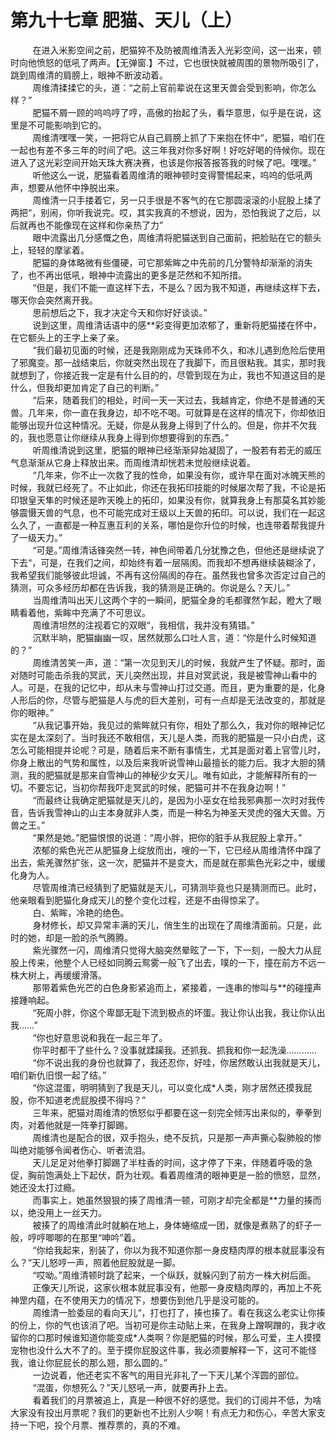 <h1>第九十七章 肥猫、天儿（上）</h1>
<div id="content">&nbsp&nbsp&nbsp&nbsp&nbsp&nbsp&nbsp&nbsp
 在进入米影空间之前，肥猫猝不及防被周维清丢入光彩空间，这一出来，顿时向他愤怒的低吼了两声。【无弹窗.】不过，它也很快就被周围的景物所吸引了，跳到周维清的肩膀上，眼神不断波动着。
 <br/>&nbsp&nbsp&nbsp&nbsp&nbsp&nbsp&nbsp&nbsp
 周维清揉揉它的头，道：“之前上官前辈说在这里天兽会受到影响，你怎么样？”
 <br/>&nbsp&nbsp&nbsp&nbsp&nbsp&nbsp&nbsp&nbsp
 肥猫不屑一顾的呜呜哼了哼，高傲的抬起了头，看华意思，似乎是在说，这里是不可能影响到它的。
 <br/>&nbsp&nbsp&nbsp&nbsp&nbsp&nbsp&nbsp&nbsp
 周维清嘿嘿一笑，一把将它从自己肩膀上抓了下来抱在怀中“，肥猫，咱们在一起也有差不多三年的时间了吧。这三年我对你多好啊！好吃好喝的侍候你。现在进入了这光彩空间开始天珠大赛决赛，也该是你报答报答我的时候了吧。嘿嘿。”
 <br/>&nbsp&nbsp&nbsp&nbsp&nbsp&nbsp&nbsp&nbsp
 听他这么一说，肥猫看着周维清的眼神顿时变得警惕起来，呜呜的低吼两声，想要从他怀中挣脱出来。
 <br/>&nbsp&nbsp&nbsp&nbsp&nbsp&nbsp&nbsp&nbsp
 周维清一只手搂着它，另一只手很是不客气的在它那圆滚滚的小屁股上揉了两把“，别闹，你听我说完。哎，其实我真的不想说，因为，恐怕我说了之后，以后就再也不能像现在这样和你亲热了力”
 <br/>&nbsp&nbsp&nbsp&nbsp&nbsp&nbsp&nbsp&nbsp
 眼中流露出几分感慨之色，周维清将肥猫送到自己面前，把脸贴在它的额头上，轻轻的摩挲着。
 <br/>&nbsp&nbsp&nbsp&nbsp&nbsp&nbsp&nbsp&nbsp
 肥猫的身体略微有些僵硬，可它那紫眸之中先前的几分警特却渐渐的消失了，也不再出低吼，眼神中流露出的更多是茫然和不知所措。
 <br/>&nbsp&nbsp&nbsp&nbsp&nbsp&nbsp&nbsp&nbsp
 “但是，我们不能一直这样下去，不是么？因为我不知道，再继续这样下去，哪天你会突然离开我。
 <br/>&nbsp&nbsp&nbsp&nbsp&nbsp&nbsp&nbsp&nbsp
 思前想后之下，我才决定今天和你好好谈谈。”
 <br/>&nbsp&nbsp&nbsp&nbsp&nbsp&nbsp&nbsp&nbsp
 说到这里，周维清话语中的感**彩变得更加浓郁了，重新将肥猫搂在怀中，在它额头上的王字上亲了亲。
 <br/>&nbsp&nbsp&nbsp&nbsp&nbsp&nbsp&nbsp&nbsp
 “我们最初见面的时候，还是我刚刚成为天珠师不久，和冰儿遇到危险后使用了邪魔变。那一战结束后，你就突然出现在了我脚下，而且很粘我。其实，那时我就想到了，你接近我一定是有什么目的的，尽管到现在为止，我也不知道这目的是什么，但我却更加肯定了自己的判断。”
 <br/>&nbsp&nbsp&nbsp&nbsp&nbsp&nbsp&nbsp&nbsp
 “后来，随着我们的相处，时间一天一天过去，我越肯定，你绝不是普通的天兽。几年来，你一直在我身边，却不吃不喝。可就算是在这样的情况下，你却依旧能够出现升位这种情况。无疑，你是从我身上得到了什么的。但是，你并不欠我的，我也愿意让你继续从我身上得到你想要得到的东西。”
 <br/>&nbsp&nbsp&nbsp&nbsp&nbsp&nbsp&nbsp&nbsp
 听周维清说到这里，肥猫的眼神已经渐渐舁始凝固了，一股若有若无的威压气息渐渐从它身上释放出来。而周维清却恍若未觉般继续说着。
 <br/>&nbsp&nbsp&nbsp&nbsp&nbsp&nbsp&nbsp&nbsp
 “几年来，你不止一次救了我的性命，如果没有你，或许早在面对冰魄天熊的时候，我就已经死了。不止如此，你还在我拓印技能的时候屡次帮了我，不论是拓印银皇天隼的时候还是昨天晚上的拓印，如果没有你，就算我身上有那莫名其妙能够震慑天兽的气息，也不可能完成对王级以上天兽的拓印。可以说，我们在一起这么久了，一直都是一种互惠互利的关系，哪怕是你升位的时候，也连带着帮我提升了一级天力。”
 <br/>&nbsp&nbsp&nbsp&nbsp&nbsp&nbsp&nbsp&nbsp
 “可是。”周维清话锋突然一转，神色间带着几分犹豫之色，但他还是继续说了下去“，可是，在我们之间，却始终有着一层隔阂。而我却不想再继续装糊涂了，我希望我们能够彼此坦诚，不再有这份隔阂的存在。虽然我也曾多次否定过自己的猜测，可众多经历却都在告诉我，我的猜测是正确的。你说是么？天儿。”
 <br/>&nbsp&nbsp&nbsp&nbsp&nbsp&nbsp&nbsp&nbsp
 当周维清叫出天儿这两个字的一瞬间，肥猫全身的毛都骤然乍起，瞪大了眼睛看着他，紫眸中充满了不可思议。
 <br/>&nbsp&nbsp&nbsp&nbsp&nbsp&nbsp&nbsp&nbsp
 周维清坦然的注视着它的双眼“，我相信，我并没有猜错。”
 <br/>&nbsp&nbsp&nbsp&nbsp&nbsp&nbsp&nbsp&nbsp
 沉默半晌，肥猫幽幽一叹，居然就那么口吐人言，道：“你是什么时候知道的？”
 <br/>&nbsp&nbsp&nbsp&nbsp&nbsp&nbsp&nbsp&nbsp
 周维清苦笑一声，道：“第一次见到天儿的时候，我就产生了怀疑。那时，面对随时可能击杀我的冥武，天儿突然出现，并且对冥武说，我是被雪神山看中的人。可是，在我的记忆中，却从未与雪神山打过交道。而且，更为重要的是，化身人形后的你，尽管与肥猫是人与虎的巨大差别，可有一点却是无法改变的，那就是你的眼神。”
 <br/>&nbsp&nbsp&nbsp&nbsp&nbsp&nbsp&nbsp&nbsp
 “从我记事开始，我见过的紫眸就只有你，相处了那么久，我对你的眼神记忆实在是太深刻了。当时我还不敢相信，天儿是人类，而我的肥猫是一只小白虎，这怎么可能相提并论呢？可是，随着后来不断有事情生，尤其是面对着上官雪儿时，你身上散出的气势和属性，以及后来我听说雪神山最擅长的能力后。我才大胆的猜测，我的肥猫就是那来自雪神山的神秘少女天儿。唯有如此，才能解释所有的一切。不要忘记，当初你帮我吓走冥武的时候，肥猫可并不在我身边啊！”
 <br/>&nbsp&nbsp&nbsp&nbsp&nbsp&nbsp&nbsp&nbsp
 “而最终让我确定肥猫就是天儿的，是因为小巫女在给我邪典那一次时对我传音，告诉我雪神山的山主本身就非人类，而是一种名为神圣天灵虎的强大天兽。万兽之王。”
 <br/>&nbsp&nbsp&nbsp&nbsp&nbsp&nbsp&nbsp&nbsp
 “果然是她。”肥猫恨恨的说道：“周小胖，把你的脏手从我屁股上拿开。”
 <br/>&nbsp&nbsp&nbsp&nbsp&nbsp&nbsp&nbsp&nbsp
 浓郁的紫色光芒从肥猫身上绽放而出，嗖的一下，它已经从周维清怀中蹿了出去，紫羌骤然扩张，这一次，肥猫并不是变大，而是就在那紫色光彩之中，缓缓化身为人。
 <br/>&nbsp&nbsp&nbsp&nbsp&nbsp&nbsp&nbsp&nbsp
 尽管周维清已经猜到了肥猫就是天儿，可猜测毕竟也只是猜测而已。此时，他亲眼看到肥猫化身成天儿的整个变化过程，还是不由得惊呆了。
 <br/>&nbsp&nbsp&nbsp&nbsp&nbsp&nbsp&nbsp&nbsp
 白、紫眸，冷艳的绝色。
 <br/>&nbsp&nbsp&nbsp&nbsp&nbsp&nbsp&nbsp&nbsp
 身材修长，却又异常丰满的天儿，俏生生的出现在了周维清面前。只是，此时的她，却是一脸的杀气腾腾。
 <br/>&nbsp&nbsp&nbsp&nbsp&nbsp&nbsp&nbsp&nbsp
 紫光骤然一闪，周维清只觉得大脑突然晕眩了一下，下一刻，一股大力从屁股上传来，他整个人已经如同腾云鸳雾一般飞了出去，噗的一下，撞在前方不远一株大树上，再缓缓滑落。
 <br/>&nbsp&nbsp&nbsp&nbsp&nbsp&nbsp&nbsp&nbsp
 那带着紫色光芒的白色身影紧追而上，紧接着，一连串的惨叫与**的碰撞声接踵响起。
 <br/>&nbsp&nbsp&nbsp&nbsp&nbsp&nbsp&nbsp&nbsp
 “死周小胖，你这个卑鄙无耻下流到极点的坏蛋。我让你认出我，我让你认出我……”
 <br/>&nbsp&nbsp&nbsp&nbsp&nbsp&nbsp&nbsp&nbsp
 “你也好意思说和我在一起三年了。
 <br/>&nbsp&nbsp&nbsp&nbsp&nbsp&nbsp&nbsp&nbsp
 你平时都干了些什么？没事就蹂躏我。还抓我、抓我和你一起洗澡…………
 <br/>&nbsp&nbsp&nbsp&nbsp&nbsp&nbsp&nbsp&nbsp
 “你不说出我的身份也就算了，我还忍你，好哇，你居然敢认出我就是天儿，咱们新仇旧恨一起了结。”
 <br/>&nbsp&nbsp&nbsp&nbsp&nbsp&nbsp&nbsp&nbsp
 “你这混蛋，明明猜到了我是天儿，可以变化成*人类，刚才居然还摸我屁股，你不知道老虎屁股摸不得吗？”
 <br/>&nbsp&nbsp&nbsp&nbsp&nbsp&nbsp&nbsp&nbsp
 三年来，肥猫对周维清的愤怒似乎都要在这一刻完全倾泻出来似的，拳拳到肉，对着他就是一阵拳打脚踢。
 <br/>&nbsp&nbsp&nbsp&nbsp&nbsp&nbsp&nbsp&nbsp
 周维清也是配合的很，双手抱头，绝不反抗，只是那一声声撕心裂肺般的惨叫绝对能够令闻者伤心、听者流泪。
 <br/>&nbsp&nbsp&nbsp&nbsp&nbsp&nbsp&nbsp&nbsp
 天儿足足对他拳打脚踢了半柱香的时间，这才停了下来，伴随着呼吸的急促，胸前饱满处上下起伏，蔚为壮观。看着周维清的眼神更是一脸的愤怒，显然，她还没太打过瘾。
 <br/>&nbsp&nbsp&nbsp&nbsp&nbsp&nbsp&nbsp&nbsp
 而事实上，她虽然狠狠的揍了周维清一顿，可刚才却完全都是**力量的揍而以，绝没用上一丝天力。
 <br/>&nbsp&nbsp&nbsp&nbsp&nbsp&nbsp&nbsp&nbsp
 被揍了的周维清此时就躺在地上，身体蜷缩成一团，就像是煮熟了的虾子一般，哼哼唧唧的在那里“呻吟”着。
 <br/>&nbsp&nbsp&nbsp&nbsp&nbsp&nbsp&nbsp&nbsp
 “你给我起来，别装了，你以为我不知道你那一身皮糙肉厚的根本就屁事没有么？”天儿怒哼一声，照着他屁股就是一脚。
 <br/>&nbsp&nbsp&nbsp&nbsp&nbsp&nbsp&nbsp&nbsp
 “哎呦。”周维清顿时跳了起来，一个纵跃，就躲闪到了前方一株大树后面。
 <br/>&nbsp&nbsp&nbsp&nbsp&nbsp&nbsp&nbsp&nbsp
 正像天儿所说，这家伙根本就屁事没有，他那一身皮糙肉厚的，再加上不死神罡内蕴，在不使用天力的情况下，想要伤到他几乎是没可能的。
 <br/>&nbsp&nbsp&nbsp&nbsp&nbsp&nbsp&nbsp&nbsp
 周维清一脸委屈的看向天儿“，打也打了，揍也揍了。看在我这么老实让你揍的份上，你的气也该消了吧。当初可是你主动贴上来，在我身上蹭啊蹭的，我才收留你的口那时候谁知道你能变成*人类啊？你是肥猫的时候，那么可爱，主人摸摸宠物也没什么大不了的。至于摸你屁股这件事，我必须要解释一下，这可不能怪我，谁让你屁屁长的那么翘，那么圆的。”
 <br/>&nbsp&nbsp&nbsp&nbsp&nbsp&nbsp&nbsp&nbsp
 一边说着，他还老实不客气的用目光非礼了一下天儿某个浑圆的部位。
 <br/>&nbsp&nbsp&nbsp&nbsp&nbsp&nbsp&nbsp&nbsp
 “混蛋，你想死么？”天儿怒吼一声，就要再扑上去。
 <br/>&nbsp&nbsp&nbsp&nbsp&nbsp&nbsp&nbsp&nbsp
 看着我们的月票被追上，真是一种很不好的感觉。我们的订阅并不低，为啥大家没有投出月票呢？我们的更新也不比别人少啊！有点无力和伤心，辛苦大家支持一下吧，投个月票、推荐票的，真的不难。
 <br/>&nbsp&nbsp&nbsp&nbsp&nbsp&nbsp&nbsp&nbsp
 <br/>&nbsp&nbsp&nbsp&nbsp&nbsp&nbsp&nbsp&nbsp
</div>
